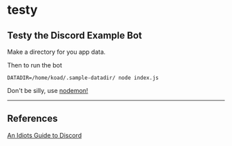 # testy
Testy the Discord Example Bot
---

Make a directory for you app data.


Then to run the bot
```
DATADIR=/home/koad/.sample-datadir/ node index.js
```


Don't be silly, use [nodemon!](https://github.com/remy/nodemon)



---

## References

[An Idiots Guide to Discord](https://anidiotsguide_old.gitbooks.io/discord-js-bot-guide/content/information/understanding-collections.html)
[]()
[]()